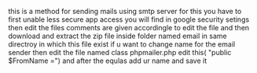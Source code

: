 this is a method for sending mails using smtp server
for this you have to first unable less secure app access
you will find in google security setings
 then edit the files comments are given accordingle to edit the file
 and then download and extract the zip file inside folder named email in same directroy in which this file exist 
 if u want to change name for the email sender then edit the file named class phpmailer.php
 edit this( "public $FromName =") and after the equlas add ur name and save it
